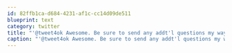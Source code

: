 ```yaml
---
id: 82ffb1ca-d684-4231-af1c-cc14d09de511
blueprint: text
category: twitter
title: "'@tweet4ok Awesome. Be sure to send any addt'l questions my way!"
caption: "'@tweet4ok Awesome. Be sure to send any addt'l questions my way!"
---
```

